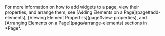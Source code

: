 <p>
For more information on how to add widgets to a page, view their properties, and arrange them, see [Adding Elements on a Page](page#add-elements), [Viewing Element Properties](page#view-properties), and [Arranging Elements on a Page](page#arrange-elements) sections in *Page*.
